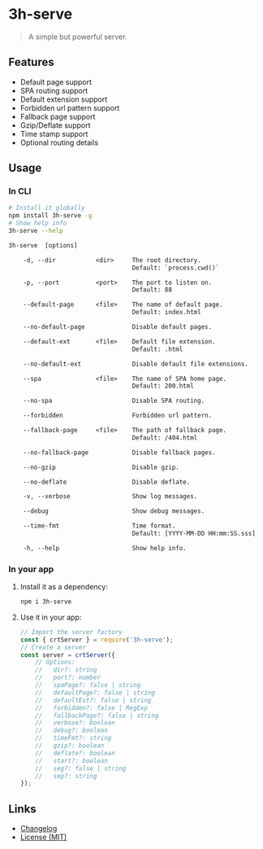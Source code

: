# 3h-serve

> A simple but powerful server.

## Features

- Default page support
- SPA routing support
- Default extension support
- Forbidden url pattern support
- Fallback page support
- Gzip/Deflate support
- Time stamp support
- Optional routing details

## Usage

### In CLI

```bash
# Install it globally
npm install 3h-serve -g
# Show help info
3h-serve --help
```

```txt
3h-serve  [options]

    -d, --dir           <dir>     The root directory.
                                  Default: `process.cwd()`

    -p, --port          <port>    The port to listen on.
                                  Default: 88

    --default-page      <file>    The name of default page.
                                  Default: index.html

    --no-default-page             Disable default pages.

    --default-ext       <file>    Default file extension.
                                  Default: .html

    --no-default-ext              Disable default file extensions.

    --spa               <file>    The name of SPA home page.
                                  Default: 200.html

    --no-spa                      Disable SPA routing.

    --forbidden                   Forbidden url pattern.

    --fallback-page     <file>    The path of fallback page.
                                  Default: /404.html

    --no-fallback-page            Disable fallback pages.

    --no-gzip                     Disable gzip.

    --no-deflate                  Disable deflate.

    -v, --verbose                 Show log messages.

    --debug                       Show debug messages.

    --time-fmt                    Time format.
                                  Default: [YYYY-MM-DD HH:mm:SS.sss]

    -h, --help                    Show help info.

```

### In your app

1. Install it as a dependency:

    ```bash
    npm i 3h-serve
    ```

2. Use it in your app:

    ```js
    // Import the server factory
    const { crtServer } = require('3h-serve');
    // Create a server
    const server = crtServer({
        // Options:
        //   dir?: string
        //   port?: number
        //   spaPage?: false | string
        //   defaultPage?: false | string
        //   defaultExt?: false | string
        //   forbidden?: false | RegExp
        //   fallbackPage?: false | string
        //   verbose?: boolean
        //   debug?: boolean
        //   timeFmt?: string
        //   gzip?: boolean
        //   deflate?: boolean
        //   start?: boolean
        //   seg?: false | string
        //   sep?: string
    });
    ```

## Links

- [Changelog](https://github.com/huang2002/3h-serve/blob/master/CHANGELOG.md)
- [License (MIT)](https://github.com/huang2002/3h-serve/blob/master/LICENSE)
